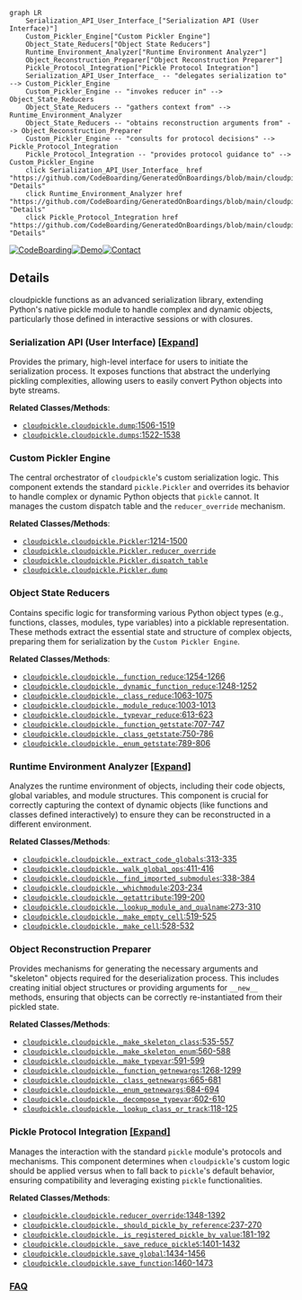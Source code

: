 ```mermaid
graph LR
    Serialization_API_User_Interface_["Serialization API (User Interface)"]
    Custom_Pickler_Engine["Custom Pickler Engine"]
    Object_State_Reducers["Object State Reducers"]
    Runtime_Environment_Analyzer["Runtime Environment Analyzer"]
    Object_Reconstruction_Preparer["Object Reconstruction Preparer"]
    Pickle_Protocol_Integration["Pickle Protocol Integration"]
    Serialization_API_User_Interface_ -- "delegates serialization to" --> Custom_Pickler_Engine
    Custom_Pickler_Engine -- "invokes reducer in" --> Object_State_Reducers
    Object_State_Reducers -- "gathers context from" --> Runtime_Environment_Analyzer
    Object_State_Reducers -- "obtains reconstruction arguments from" --> Object_Reconstruction_Preparer
    Custom_Pickler_Engine -- "consults for protocol decisions" --> Pickle_Protocol_Integration
    Pickle_Protocol_Integration -- "provides protocol guidance to" --> Custom_Pickler_Engine
    click Serialization_API_User_Interface_ href "https://github.com/CodeBoarding/GeneratedOnBoardings/blob/main/cloudpickle/Serialization_API_User_Interface_.md" "Details"
    click Runtime_Environment_Analyzer href "https://github.com/CodeBoarding/GeneratedOnBoardings/blob/main/cloudpickle/Runtime_Environment_Analyzer.md" "Details"
    click Pickle_Protocol_Integration href "https://github.com/CodeBoarding/GeneratedOnBoardings/blob/main/cloudpickle/Pickle_Protocol_Integration.md" "Details"
```

[![CodeBoarding](https://img.shields.io/badge/Generated%20by-CodeBoarding-9cf?style=flat-square)](https://github.com/CodeBoarding/GeneratedOnBoardings)[![Demo](https://img.shields.io/badge/Try%20our-Demo-blue?style=flat-square)](https://www.codeboarding.org/demo)[![Contact](https://img.shields.io/badge/Contact%20us%20-%20contact@codeboarding.org-lightgrey?style=flat-square)](mailto:contact@codeboarding.org)

## Details

cloudpickle functions as an advanced serialization library, extending Python's native pickle module to handle complex and dynamic objects, particularly those defined in interactive sessions or with closures.

### Serialization API (User Interface) [[Expand]](./Serialization_API_User_Interface_.md)
Provides the primary, high-level interface for users to initiate the serialization process. It exposes functions that abstract the underlying pickling complexities, allowing users to easily convert Python objects into byte streams.


**Related Classes/Methods**:

- <a href="https://github.com/cloudpipe/cloudpickle/blob/master/cloudpickle/cloudpickle.py#L1506-L1519" target="_blank" rel="noopener noreferrer">`cloudpickle.cloudpickle.dump`:1506-1519</a>
- <a href="https://github.com/cloudpipe/cloudpickle/blob/master/cloudpickle/cloudpickle.py#L1522-L1538" target="_blank" rel="noopener noreferrer">`cloudpickle.cloudpickle.dumps`:1522-1538</a>


### Custom Pickler Engine
The central orchestrator of `cloudpickle`'s custom serialization logic. This component extends the standard `pickle.Pickler` and overrides its behavior to handle complex or dynamic Python objects that `pickle` cannot. It manages the custom dispatch table and the `reducer_override` mechanism.


**Related Classes/Methods**:

- <a href="https://github.com/cloudpipe/cloudpickle/blob/master/cloudpickle/cloudpickle.py#L1214-L1500" target="_blank" rel="noopener noreferrer">`cloudpickle.cloudpickle.Pickler`:1214-1500</a>
- <a href="https://github.com/cloudpipe/cloudpickle/blob/master/cloudpickle/cloudpickle.py" target="_blank" rel="noopener noreferrer">`cloudpickle.cloudpickle.Pickler.reducer_override`</a>
- <a href="https://github.com/cloudpipe/cloudpickle/blob/master/cloudpickle/cloudpickle.py" target="_blank" rel="noopener noreferrer">`cloudpickle.cloudpickle.Pickler.dispatch_table`</a>
- <a href="https://github.com/cloudpipe/cloudpickle/blob/master/cloudpickle/cloudpickle.py" target="_blank" rel="noopener noreferrer">`cloudpickle.cloudpickle.Pickler.dump`</a>


### Object State Reducers
Contains specific logic for transforming various Python object types (e.g., functions, classes, modules, type variables) into a picklable representation. These methods extract the essential state and structure of complex objects, preparing them for serialization by the `Custom Pickler Engine`.


**Related Classes/Methods**:

- <a href="https://github.com/cloudpipe/cloudpickle/blob/master/cloudpickle/cloudpickle.py#L1254-L1266" target="_blank" rel="noopener noreferrer">`cloudpickle.cloudpickle._function_reduce`:1254-1266</a>
- <a href="https://github.com/cloudpipe/cloudpickle/blob/master/cloudpickle/cloudpickle.py#L1248-L1252" target="_blank" rel="noopener noreferrer">`cloudpickle.cloudpickle._dynamic_function_reduce`:1248-1252</a>
- <a href="https://github.com/cloudpipe/cloudpickle/blob/master/cloudpickle/cloudpickle.py#L1063-L1075" target="_blank" rel="noopener noreferrer">`cloudpickle.cloudpickle._class_reduce`:1063-1075</a>
- <a href="https://github.com/cloudpipe/cloudpickle/blob/master/cloudpickle/cloudpickle.py#L1003-L1013" target="_blank" rel="noopener noreferrer">`cloudpickle.cloudpickle._module_reduce`:1003-1013</a>
- <a href="https://github.com/cloudpipe/cloudpickle/blob/master/cloudpickle/cloudpickle.py#L613-L623" target="_blank" rel="noopener noreferrer">`cloudpickle.cloudpickle._typevar_reduce`:613-623</a>
- <a href="https://github.com/cloudpipe/cloudpickle/blob/master/cloudpickle/cloudpickle.py#L707-L747" target="_blank" rel="noopener noreferrer">`cloudpickle.cloudpickle._function_getstate`:707-747</a>
- <a href="https://github.com/cloudpipe/cloudpickle/blob/master/cloudpickle/cloudpickle.py#L750-L786" target="_blank" rel="noopener noreferrer">`cloudpickle.cloudpickle._class_getstate`:750-786</a>
- <a href="https://github.com/cloudpipe/cloudpickle/blob/master/cloudpickle/cloudpickle.py#L789-L806" target="_blank" rel="noopener noreferrer">`cloudpickle.cloudpickle._enum_getstate`:789-806</a>


### Runtime Environment Analyzer [[Expand]](./Runtime_Environment_Analyzer.md)
Analyzes the runtime environment of objects, including their code objects, global variables, and module structures. This component is crucial for correctly capturing the context of dynamic objects (like functions and classes defined interactively) to ensure they can be reconstructed in a different environment.


**Related Classes/Methods**:

- <a href="https://github.com/cloudpipe/cloudpickle/blob/master/cloudpickle/cloudpickle.py#L313-L335" target="_blank" rel="noopener noreferrer">`cloudpickle.cloudpickle._extract_code_globals`:313-335</a>
- <a href="https://github.com/cloudpipe/cloudpickle/blob/master/cloudpickle/cloudpickle.py#L411-L416" target="_blank" rel="noopener noreferrer">`cloudpickle.cloudpickle._walk_global_ops`:411-416</a>
- <a href="https://github.com/cloudpipe/cloudpickle/blob/master/cloudpickle/cloudpickle.py#L338-L384" target="_blank" rel="noopener noreferrer">`cloudpickle.cloudpickle._find_imported_submodules`:338-384</a>
- <a href="https://github.com/cloudpipe/cloudpickle/blob/master/cloudpickle/cloudpickle.py#L203-L234" target="_blank" rel="noopener noreferrer">`cloudpickle.cloudpickle._whichmodule`:203-234</a>
- <a href="https://github.com/cloudpipe/cloudpickle/blob/master/cloudpickle/cloudpickle.py#L199-L200" target="_blank" rel="noopener noreferrer">`cloudpickle.cloudpickle._getattribute`:199-200</a>
- <a href="https://github.com/cloudpipe/cloudpickle/blob/master/cloudpickle/cloudpickle.py#L273-L310" target="_blank" rel="noopener noreferrer">`cloudpickle.cloudpickle._lookup_module_and_qualname`:273-310</a>
- <a href="https://github.com/cloudpipe/cloudpickle/blob/master/cloudpickle/cloudpickle.py#L519-L525" target="_blank" rel="noopener noreferrer">`cloudpickle.cloudpickle._make_empty_cell`:519-525</a>
- <a href="https://github.com/cloudpipe/cloudpickle/blob/master/cloudpickle/cloudpickle.py#L528-L532" target="_blank" rel="noopener noreferrer">`cloudpickle.cloudpickle._make_cell`:528-532</a>


### Object Reconstruction Preparer
Provides mechanisms for generating the necessary arguments and "skeleton" objects required for the deserialization process. This includes creating initial object structures or providing arguments for `__new__` methods, ensuring that objects can be correctly re-instantiated from their pickled state.


**Related Classes/Methods**:

- <a href="https://github.com/cloudpipe/cloudpickle/blob/master/cloudpickle/cloudpickle.py#L535-L557" target="_blank" rel="noopener noreferrer">`cloudpickle.cloudpickle._make_skeleton_class`:535-557</a>
- <a href="https://github.com/cloudpipe/cloudpickle/blob/master/cloudpickle/cloudpickle.py#L560-L588" target="_blank" rel="noopener noreferrer">`cloudpickle.cloudpickle._make_skeleton_enum`:560-588</a>
- <a href="https://github.com/cloudpipe/cloudpickle/blob/master/cloudpickle/cloudpickle.py#L591-L599" target="_blank" rel="noopener noreferrer">`cloudpickle.cloudpickle._make_typevar`:591-599</a>
- <a href="https://github.com/cloudpipe/cloudpickle/blob/master/cloudpickle/cloudpickle.py#L1268-L1299" target="_blank" rel="noopener noreferrer">`cloudpickle.cloudpickle._function_getnewargs`:1268-1299</a>
- <a href="https://github.com/cloudpipe/cloudpickle/blob/master/cloudpickle/cloudpickle.py#L665-L681" target="_blank" rel="noopener noreferrer">`cloudpickle.cloudpickle._class_getnewargs`:665-681</a>
- <a href="https://github.com/cloudpipe/cloudpickle/blob/master/cloudpickle/cloudpickle.py#L684-L694" target="_blank" rel="noopener noreferrer">`cloudpickle.cloudpickle._enum_getnewargs`:684-694</a>
- <a href="https://github.com/cloudpipe/cloudpickle/blob/master/cloudpickle/cloudpickle.py#L602-L610" target="_blank" rel="noopener noreferrer">`cloudpickle.cloudpickle._decompose_typevar`:602-610</a>
- <a href="https://github.com/cloudpipe/cloudpickle/blob/master/cloudpickle/cloudpickle.py#L118-L125" target="_blank" rel="noopener noreferrer">`cloudpickle.cloudpickle._lookup_class_or_track`:118-125</a>


### Pickle Protocol Integration [[Expand]](./Pickle_Protocol_Integration.md)
Manages the interaction with the standard `pickle` module's protocols and mechanisms. This component determines when `cloudpickle`'s custom logic should be applied versus when to fall back to `pickle`'s default behavior, ensuring compatibility and leveraging existing `pickle` functionalities.


**Related Classes/Methods**:

- <a href="https://github.com/cloudpipe/cloudpickle/blob/master/cloudpickle/cloudpickle.py#L1348-L1392" target="_blank" rel="noopener noreferrer">`cloudpickle.cloudpickle.reducer_override`:1348-1392</a>
- <a href="https://github.com/cloudpipe/cloudpickle/blob/master/cloudpickle/cloudpickle.py#L237-L270" target="_blank" rel="noopener noreferrer">`cloudpickle.cloudpickle._should_pickle_by_reference`:237-270</a>
- <a href="https://github.com/cloudpipe/cloudpickle/blob/master/cloudpickle/cloudpickle.py#L181-L192" target="_blank" rel="noopener noreferrer">`cloudpickle.cloudpickle._is_registered_pickle_by_value`:181-192</a>
- <a href="https://github.com/cloudpipe/cloudpickle/blob/master/cloudpickle/cloudpickle.py#L1401-L1432" target="_blank" rel="noopener noreferrer">`cloudpickle.cloudpickle._save_reduce_pickle5`:1401-1432</a>
- <a href="https://github.com/cloudpipe/cloudpickle/blob/master/cloudpickle/cloudpickle.py#L1434-L1456" target="_blank" rel="noopener noreferrer">`cloudpickle.cloudpickle.save_global`:1434-1456</a>
- <a href="https://github.com/cloudpipe/cloudpickle/blob/master/cloudpickle/cloudpickle.py#L1460-L1473" target="_blank" rel="noopener noreferrer">`cloudpickle.cloudpickle.save_function`:1460-1473</a>




### [FAQ](https://github.com/CodeBoarding/GeneratedOnBoardings/tree/main?tab=readme-ov-file#faq)